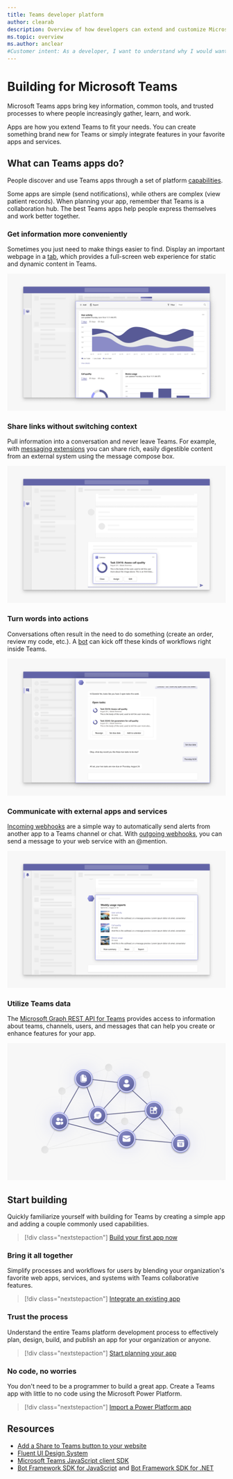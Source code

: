 ```yaml
---
title: Teams developer platform
author: clearab
description: Overview of how developers can extend and customize Microsoft Teams features using the Teams platform.
ms.topic: overview
ms.author: anclear
#Customer intent: As a developer, I want to understand why I would want to build a Teams app so that I can solve business problems.
---
```

# Building for Microsoft Teams

Microsoft Teams apps bring key information, common tools, and trusted processes to where people increasingly gather, learn, and work.

Apps are how you extend Teams to fit your needs. You can create something brand new for Teams or simply integrate features in your favorite apps and services.

## What can Teams apps do?

People discover and use Teams apps through a set of platform [capabilities](capabilities-overview.md).

Some apps are simple (send notifications), while others are complex (view patient records). When planning your app, remember that Teams is a collaboration hub. The best Teams apps help people express themselves and work better together.

### Get information more conveniently

Sometimes you just need to make things easier to find. Display an important webpage in a [tab](doc-links/what-are-tabs.md), which provides a full-screen web experience for static and dynamic content in Teams.

![Conceptual representation of what tabs look like in the Teams client.](doc-links/images/overview-tabs.png)

### Share links without switching context

Pull information into a conversation and never leave Teams. For example, with [messaging extensions](doc-links/what-are-messaging-extensions.md) you can share rich, easily digestible content from an external system using the message compose box.

![Conceptual representation of what messaging extensions look like in the Teams client](doc-links\images\overview-messaging.png)

### Turn words into actions

Conversations often result in the need to do something (create an order, review my code, etc.). A [bot](doc-links/what-are-bots.md) can kick off these kinds of workflows right inside Teams.

![Conceptual representation of what bots look like in the Teams client](doc-links/images/overview-bots.png)

### Communicate with external apps and services

[Incoming webhooks](doc-links/what-are-webhooks-and-connectors.md#incoming-webhooks) are a simple way to automatically send alerts from another app to a Teams channel or chat. With [outgoing webhooks](doc-links/what-are-webhooks-and-connectors.md#outgoing-webhooks), you can send a message to your web service with an @mention.

![Conceptual representation of what connectors look like in the Teams client.](doc-links/images/overview-connectors.png)

### Utilize Teams data

The [Microsoft Graph REST API for Teams](https://docs.microsoft.com/graph/teams-concept-overview) provides access to information about teams, channels, users, and messages that can help you create or enhance features for your app.

!["Conceptual representation of the Microsoft Graph REST API for Teams](doc-links/images/overview-graph.png)
  
## Start building

   Quickly familiarize yourself with building for Teams by creating a simple app and adding a couple commonly used capabilities.

   > [!div class="nextstepaction"]
   > [Build your first app now](build-your-first-app/build-real-world-app.md)

### Bring it all together

   Simplify processes and workflows for users by blending your organization's favorite web apps, services, and systems with Teams collaborative features.

   > [!div class="nextstepaction"]
   > [Integrate an existing app](doc-links/integrating-web-apps.md)

### Trust the process

   Understand the entire Teams platform development process to effectively plan, design, build, and publish an app for your organization or anyone.

   > [!div class="nextstepaction"]
   > [Start planning your app](doc-links/extensibility-points.md)

### No code, no worries

   You don't need to be a programmer to build a great app. Create a Teams app with little to no code using the Microsoft Power Platform.

   > [!div class="nextstepaction"]
   > [Import a Power Platform app](doc-links/importing-custom-microsoft-apps.md)

## Resources

* [Add a Share to Teams button to your website](doc-links/share-to-teams.md)
* [Fluent UI Design System](https://fluentsite.z22.web.core.windows.net/)
* [Microsoft Teams JavaScript client SDK](https://docs.microsoft.com/javascript/api/@microsoft/teams-js/?view=msteams-client-js-latest)
* [Bot Framework SDK for JavaScript](https://github.com/Microsoft/botbuilder-js) and [Bot Framework SDK for .NET](https://github.com/Microsoft/botbuilder-dotnet/)
